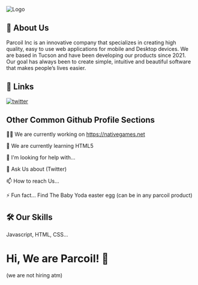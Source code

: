 ![Logo](https://i.imgur.com/Jy8QWf1.png)

## 🚀 About Us

Parcoil Inc is an innovative company that specializes in creating high quality, easy to use web applications for mobile and Desktop devices. We are based in Tucson and have been developing our products since 2021. Our goal has always been to create simple, intuitive and beautiful software that makes people’s lives easier.

## 🔗 Links

[![twitter](https://img.shields.io/badge/twitter-1DA1F2?style=for-the-badge&logo=twitter&logoColor=white)](https://twitter.com/)

## Other Common Github Profile Sections

👩‍💻 We are currently working on https://nativegames.net

🧠 We are currently learning HTML5

🤔 I'm looking for help with...

💬 Ask Us about (Twitter) 

📫 How to reach Us...

⚡️ Fun fact... Find The Baby Yoda easter egg (can be in any parcoil product)

## 🛠 Our Skills

Javascript, HTML, CSS...

# Hi, We are Parcoil! 👋

(we are not hiring atm)
